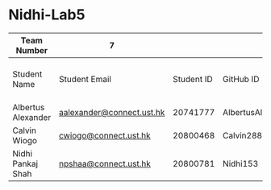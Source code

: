 # Nidhi-Lab5
| Team Number                 | 7                         |                     |                       |                            |                             |
|-----------------------------|---------------------------|---------------------|-----------------------|----------------------------|-----------------------------|
|      Student Name           |      Student Email        |      Student ID     |      GitHub ID        |      Function Assigned     |      Is Team Leader (Y)     |
|      Albertus Alexander     | aalexander@connect.ust.hk |      20741777       |      AlbertusAlex     |      A                     |                             |
|      Calvin Wiogo           | cwiogo@connect.ust.hk     |      20800468       |      Calvin288        |      B                     |                             |
|      Nidhi Pankaj Shah      | npshaa@connect.ust.hk     |      20800781       |      Nidhi153         |      C                     |      Y                      |
